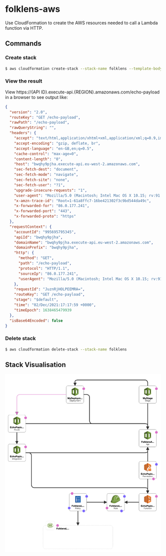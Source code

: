 # folklens-aws
Use CloudFormation to create the AWS resources needed to call a Lambda function via HTTP.

## Commands

### Create stack

```bash
$ aws cloudformation create-stack --stack-name folklens --template-body file://folklens-stack.json --capabilities CAPABILITY_IAM
```

### View the result

View https://{API ID}.execute-api.{REGION}.amazonaws.com/echo-payload in a browser to see output like:

```json
{
  "version": "2.0",
  "routeKey": "GET /echo-payload",
  "rawPath": "/echo-payload",
  "rawQueryString": "",
  "headers": {
    "accept": "text/html,application/xhtml+xml,application/xml;q=0.9,image/webp,*/*;q=0.8",
    "accept-encoding": "gzip, deflate, br",
    "accept-language": "en-GB,en;q=0.5",
    "cache-control": "max-age=0",
    "content-length": "0",
    "host": "bwqhy9pjha.execute-api.eu-west-2.amazonaws.com",
    "sec-fetch-dest": "document",
    "sec-fetch-mode": "navigate",
    "sec-fetch-site": "none",
    "sec-fetch-user": "?1",
    "upgrade-insecure-requests": "1",
    "user-agent": "Mozilla/5.0 (Macintosh; Intel Mac OS X 10.15; rv:91.0) Gecko/20100101 Firefox/91.0",
    "x-amzn-trace-id": "Root=1-61a8ffc7-16be421302f3c9bd544da49c",
    "x-forwarded-for": "86.0.177.241",
    "x-forwarded-port": "443",
    "x-forwarded-proto": "https"
  },
  "requestContext": {
    "accountId": "995695795345",
    "apiId": "bwqhy9pjha",
    "domainName": "bwqhy9pjha.execute-api.eu-west-2.amazonaws.com",
    "domainPrefix": "bwqhy9pjha",
    "http": {
      "method": "GET",
      "path": "/echo-payload",
      "protocol": "HTTP/1.1",
      "sourceIp": "86.0.177.241",
      "userAgent": "Mozilla/5.0 (Macintosh; Intel Mac OS X 10.15; rv:91.0) Gecko/20100101 Firefox/91.0"
    },
    "requestId": "JuznRjHOLPEEMRA=",
    "routeKey": "GET /echo-payload",
    "stage": "$default",
    "time": "02/Dec/2021:17:17:59 +0000",
    "timeEpoch": 1638465479939
  },
  "isBase64Encoded": false
}
```

### Delete stack

```bash
$ aws cloudformation delete-stack --stack-name folklens
```

## Stack Visualisation 

![Stack Visualisation](stack-visualisation.png "Stack Visualisation")
